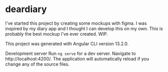 # deardiary

I've started this project by creating some mockups with figma. I was inspired by my diary app and I thought I can develop this on my own.
This is probably the best mockup I've ever created. WIP.

This project was generated with Angular CLI version 13.2.0.

Development server
Run `ng serve` for a dev server. Navigate to http://localhost:4200/. The application will automatically reload if you change any of the source files.



